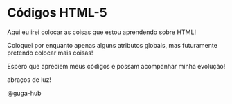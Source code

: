 # Códigos HTML-5


Aqui eu irei colocar as coisas que estou aprendendo sobre HTML!

Coloquei por enquanto apenas alguns atributos globais, mas futuramente pretendo colocar mais coisas!

Espero que apreciem meus códigos e possam acompanhar minha evolução! 


abraços de luz!


@guga-hub


